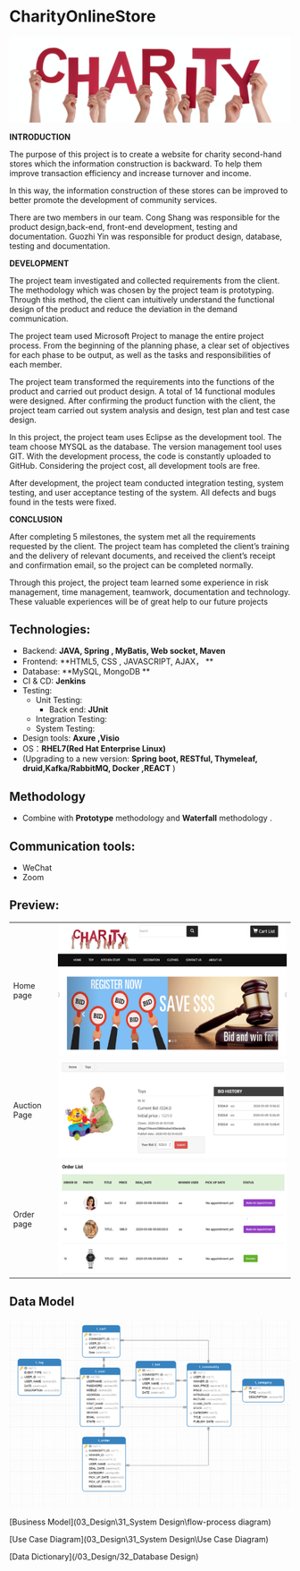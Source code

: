 # CharityOnlineStore

![avatar](03_Design/34_Material/logo.png)



**INTRODUCTION**

The purpose of this project is to create a website for charity second-hand stores which the information construction is backward. To help them improve transaction efficiency and increase turnover and income. 

In this way, the information construction of these stores can be improved to better promote the development of community services. 

There are two members in our team. Cong Shang was responsible for the product design,back-end, front-end development, testing and documentation. Guozhi Yin was responsible for product design, database, testing and documentation.

 **DEVELOPMENT**

The project team investigated and collected requirements from the client. The methodology which was chosen by the project team is prototyping. Through this method, the client can intuitively understand the functional design of the product and reduce the deviation in the demand communication. 

The project team used Microsoft Project to manage the entire project process. From the beginning of the planning phase, a clear set of objectives for each phase to be output, as well as the tasks and responsibilities of each member.

The project team transformed the requirements into the functions of the product and carried out product design. A total of 14 functional modules were designed. After confirming the product function with the client, the project team carried out system analysis and design, test plan and test case design.

In this project, the project team uses Eclipse as the development tool. The team choose MYSQL as the database.  The version management tool uses GIT. With the development process, the code is constantly uploaded to GitHub. Considering the project cost, all development tools are free.

After development, the project team conducted integration testing, system testing, and user acceptance testing of the system. All defects and bugs found in the tests were fixed. 

 **CONCLUSION**

After completing 5 milestones, the system met all the requirements requested by the client. The project team has completed the client’s training and the delivery of relevant documents, and received the client’s receipt and confirmation email, so the project can be completed normally. 

Through this project, the project team learned some experience in risk management, time management, teamwork, documentation and technology. These valuable experiences will be of great help to our future projects



## Technologies:

- Backend: **JAVA,  Spring , MyBatis, Web socket, Maven**
- Frontend: **HTML5, CSS , JAVASCRIPT, AJAX， **
- Database: **MySQL, MongoDB **
- CI & CD: **Jenkins**
- Testing:
  - Unit Testing:
    - Back end: **JUnit**
  - Integration Testing: 
  - System  Testing:
- Design tools: **Axure ,Visio**
- OS：**RHEL7(Red Hat Enterprise Linux)**
-  (Upgrading to a new version: **Spring boot, RESTful, Thymeleaf, druid,Kafka/RabbitMQ, Docker ,REACT**  )

##  Methodology

- Combine with **Prototype** methodology and  **Waterfall** methodology .

## Communication tools:

- WeChat
- Zoom





## Preview:

|              |                                                  |
| ------------ | ------------------------------------------------ |
| Home   page  | ![avatar](03_Design/34_Material/MainPage.png)    |
| Auction Page | ![avatar](03_Design/34_Material/AuctionPage.png) |
| Order page   | ![avatar](03_Design/34_Material/OrderPage.png)   |

##  Data Model



![avatar](03_Design/34_Material/EntityRelationshipDiagram.png)

[Business Model](03_Design\31_System Design\flow-process diagram)

[Use Case Diagram](03_Design\31_System Design\Use Case Diagram)

[Data Dictionary](/03_Design/32_Database Design)